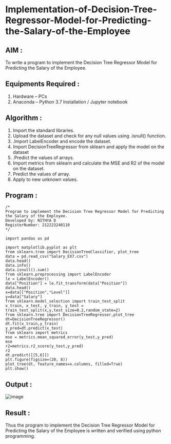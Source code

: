 # Implementation-of-Decision-Tree-Regressor-Model-for-Predicting-the-Salary-of-the-Employee

## AIM :
To write a program to implement the Decision Tree Regressor Model for Predicting the Salary of the Employee.

## Equipments Required :
1. Hardware – PCs
2. Anaconda – Python 3.7 Installation / Jupyter notebook

## Algorithm :
1. Import the standard libraries.
2. Upload the dataset and check for any null values using .isnull() function.
3. .Import LabelEncoder and encode the dataset.
4. Import DecisionTreeRegressor from sklearn and apply the model on the dataset
5. .Predict the values of arrays.
6. Import metrics from sklearn and calculate the MSE and R2 of the model on the dataset.
7. Predict the values of array.
8. Apply to new unknown values.

## Program :
```
/*
Program to implement the Decision Tree Regressor Model for Predicting the Salary of the Employee.
Developed by: NITHYA D
RegisterNumber: 212223240110
*/
```
```
import pandas as pd

import matplotlib.pyplot as plt
from sklearn.tree import DecisionTreeClassifier, plot_tree
data = pd.read_csv("Salary_EX7.csv")
data.head()
data.info()
data.isnull().sum()
from sklearn.preprocessing import LabelEncoder
le = LabelEncoder()
data["Position"] = le.fit_transform(data["Position"])
data.head()
x=data[["Position","Level"]]
y=data["Salary"]
from sklearn.model_selection import train_test_split
x_train, x_test, y_train, y_test = train_test_split(x,y,test_size=0.2,random_state=2)
from sklearn.tree import DecisionTreeRegressor,plot_tree
dt=DecisionTreeRegressor()
dt.fit(x_train,y_train)
y_pred=dt.predict(x_test)
from sklearn import metrics
mse = metrics.mean_squared_error(y_test,y_pred)
mse
r2=metrics.r2_score(y_test,y_pred)
r2
dt.predict([[5,6]])
plt.figure(figsize=(20, 8))
plot_tree(dt, feature_names=x.columns, filled=True)
plt.show()

```
## Output :
![image](https://github.com/user-attachments/assets/b85f3f32-3112-4f54-b38d-fbfc0359f0f2)

## Result :
Thus the program to implement the Decision Tree Regressor Model for Predicting the Salary of the Employee is written and verified using python programming.
